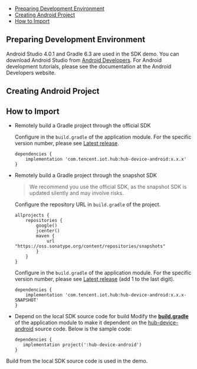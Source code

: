  * [Preparing Development Environment](#Preparing-Development-Environment)
 * [Creating Android Project](#Creating-Android-Project)
 * [How to Import](#How-to-Import)

## Preparing Development Environment
Android Studio 4.0.1 and Gradle 6.3 are used in the SDK demo.
You can download Android Studio from [Android Developers](https://developer.android.com/studio). For Android development tutorials, please see the documentation at the Android Developers website.

## Creating Android Project

## How to Import
 -  Remotely build a Gradle project through the official SDK

    Configure in the `build.gradle` of the application module. For the specific version number, please see [Latest release](https://github.com/tencentyun/iot-device-java/releases). 
    ``` gr
    dependencies {
        implementation 'com.tencent.iot.hub:hub-device-android:x.x.x'
    }
    ```
 -  Remotely build a Gradle project through the snapshot SDK

    > We recommend you use the official SDK, as the snapshot SDK is updated silently and may involve risks.

    Configure the repository URL in `build.gradle` of the project.
    ``` gr
    allprojects {
        repositories {
            google()
            jcenter()
            maven {
                url "https://oss.sonatype.org/content/repositories/snapshots"
            }
        }
    }
    ```
    Configure in the `build.gradle` of the application module. For the specific version number, please see [Latest release](https://github.com/tencentyun/iot-device-java/releases) (add 1 to the last digit).
    ``` gr
    dependencies {
        implementation 'com.tencent.iot.hub:hub-device-android:x.x.x-SNAPSHOT'
    }
    ```
 -  Depend on the local SDK source code for build
    Modify the **[build.gradle](../../../hub-android-demo/build.gradle)** of the application module to make it dependent on the [hub-device-android](../../../hub-device-android) source code. Below is the sample code:
    
     ```gr
    dependencies {
        implementation project(':hub-device-android')
    }
     ```


Build from the local SDK source code is used in the demo.
